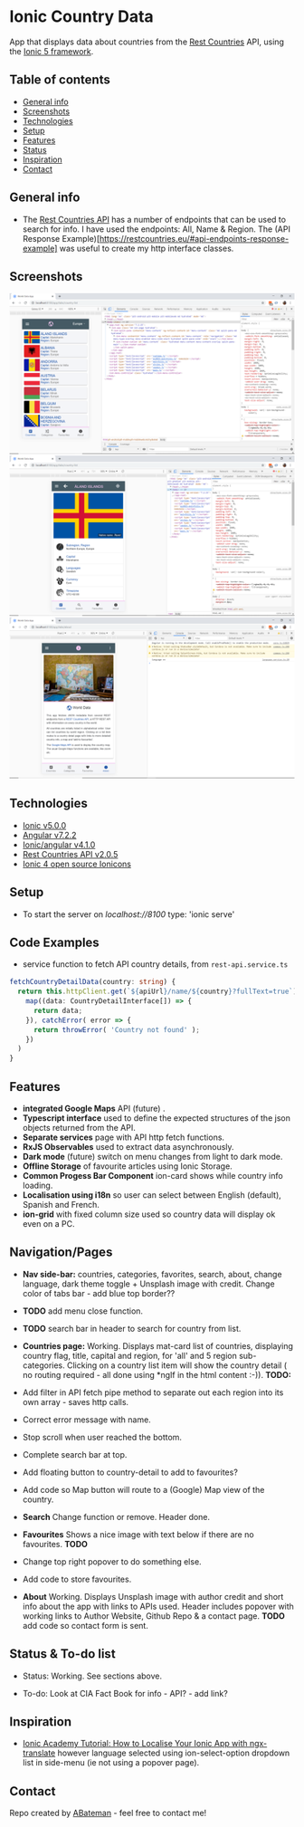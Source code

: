 # Ionic Country Data

App that displays data about countries from the [Rest Countries](https://restcountries.eu/) API, using the [Ionic 5 framework](https://ionicframework.com/docs).

## Table of contents

* [General info](#general-info)
* [Screenshots](#screenshots)
* [Technologies](#technologies)
* [Setup](#setup)
* [Features](#features)
* [Status](#status)
* [Inspiration](#inspiration)
* [Contact](#contact)

## General info

* The [Rest Countries API](https://restcountries.eu/) has a number of endpoints that can be used to search for info. I have used the endpoints: All, Name & Region. The (API Response Example)[https://restcountries.eu/#api-endpoints-response-example] was useful to create my http interface classes.

## Screenshots

![Ionic page](./img/country-list.png)
![Ionic page](./img/country-detail.png)
![Ionic page](./img/about.png)

## Technologies

* [Ionic v5.0.0](https://ionicframework.com/)
* [Angular v7.2.2](https://angular.io/)
* [Ionic/angular v4.1.0](https://www.npmjs.com/package/@ionic/angular)
* [Rest Countries API v2.0.5](https://restcountries.eu/)
* [Ionic 4 open source Ionicons](https://ionicons.com/)

## Setup

* To start the server on _localhost://8100_ type: 'ionic serve'

## Code Examples

* service function to fetch API country details, from `rest-api.service.ts`

```typescript
fetchCountryDetailData(country: string) {
  return this.httpClient.get(`${apiUrl}/name/${country}?fullText=true`).pipe(
    map((data: CountryDetailInterface[]) => {
      return data;
    }), catchError( error => {
      return throwError( 'Country not found' );
    })  
  )
}
```

## Features

* **integrated Google Maps** API (future) .
* **Typescript interface** used to define the expected structures of the json objects returned from the API.
* **Separate services** page with API http fetch functions.
* **RxJS Observables** used to extract data asynchronously.
* **Dark mode** (future) switch on menu changes from light to dark mode.
* **Offline Storage** of favourite articles using Ionic Storage.
* **Common Progess Bar Component** ion-card shows while country info loading.
* **Localisation using i18n** so user can select between English (default), Spanish and French.
* **ion-grid** with fixed column size used so country data will display ok even on a PC.

## Navigation/Pages

* **Nav side-bar:** countries, categories, favorites, search, about, change language, dark theme toggle + Unsplash image with credit. Change color of tabs bar - add blue top border??
* **TODO** add menu close function.
* **TODO** search bar in header to search for country from list.

* **Countries page:** Working. Displays mat-card list of countries, displaying country flag, title, capital and region, for 'all' and 5 region sub-categories. Clicking on a country list item will show the country detail ( no routing required - all done using *ngIf in the html content :-)).
**TODO:** 
* Add filter in API fetch pipe method to separate out each region into its own array - saves http calls. 
* Correct error message with name.
* Stop scroll when user reached the bottom. 
* Complete search bar at top. 
* Add floating button to country-detail to add to favourites?
* Add code so Map button will route to a (Google) Map view of the country.

* **Search** Change function or remove. Header done.

* **Favourites** Shows a nice image with text below if there are no favourites. 
**TODO**
* Change top right popover to do something else.
* Add code to store favourites.

* **About** Working. Displays Unsplash image with author credit and short info about the app with links to APIs used. Header includes popover with working links to Author Website, Github Repo & a contact page. 
**TODO** add code so contact form is sent.

## Status & To-do list

* Status: Working. See sections above.

* To-do: Look at CIA Fact Book for info - API? -  add link?

## Inspiration

* [Ionic Academy Tutorial: How to Localise Your Ionic App with ngx-translate](https://ionicacademy.com/localise-ionic-ngx-translate/) however language selected using ion-select-option dropdown list in side-menu (ie not using a popover page).

## Contact

Repo created by [ABateman](https://www.andrewbateman.org) - feel free to contact me!
